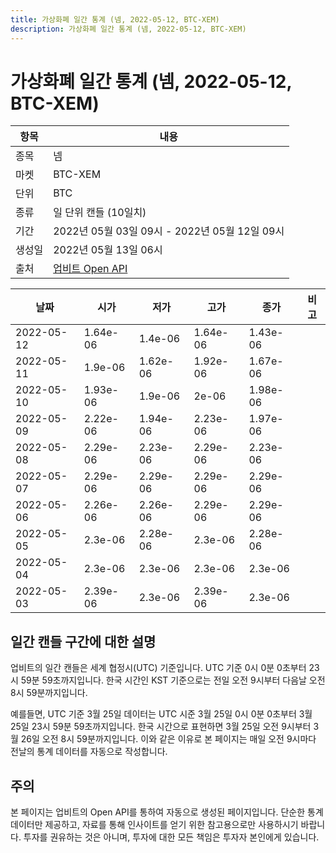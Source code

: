 ```yaml
---
title: 가상화폐 일간 통계 (넴, 2022-05-12, BTC-XEM)
description: 가상화폐 일간 통계 (넴, 2022-05-12, BTC-XEM)
---
```



가상화폐 일간 통계 (넴, 2022-05-12, BTC-XEM)
===

|항목|내용|
|--|--|
|종목|넴|
|마켓|BTC-XEM|
|단위|BTC|
|종류|일 단위 캔들 (10일치)|
|기간|2022년 05월 03일 09시 - 2022년 05월 12일 09시|
|생성일|2022년 05월 13일 06시|
|출처|[업비트 Open API](https://docs.upbit.com)|


|날짜|시가|저가|고가|종가|비고|
|--|--|--|--|--|--|
|2022-05-12|1.64e-06|1.4e-06|1.64e-06|1.43e-06|    |
|2022-05-11|1.9e-06|1.62e-06|1.92e-06|1.67e-06|    |
|2022-05-10|1.93e-06|1.9e-06|2e-06|1.98e-06|    |
|2022-05-09|2.22e-06|1.94e-06|2.23e-06|1.97e-06|    |
|2022-05-08|2.29e-06|2.23e-06|2.29e-06|2.23e-06|    |
|2022-05-07|2.29e-06|2.29e-06|2.29e-06|2.29e-06|    |
|2022-05-06|2.26e-06|2.26e-06|2.29e-06|2.29e-06|    |
|2022-05-05|2.3e-06|2.28e-06|2.3e-06|2.28e-06|    |
|2022-05-04|2.3e-06|2.3e-06|2.3e-06|2.3e-06|    |
|2022-05-03|2.39e-06|2.3e-06|2.39e-06|2.3e-06|    |


일간 캔들 구간에 대한 설명
---


업비트의 일간 캔들은 세계 협정시(UTC) 기준입니다. 
UTC 기준 0시 0분 0초부터 23시 59분 59초까지입니다. 
한국 시간인 KST 기준으로는 전일 오전 9시부터 다음날 오전 8시 59분까지입니다. 


예를들면, UTC 기준 3월 25일 데이터는 UTC 시준 3월 25일 0시 0분 0초부터 3월 25일 23시 59분 59초까지입니다. 
한국 시간으로 표현하면 3월 25일 오전 9시부터 3월 26일 오전 8시 59분까지입니다. 
이와 같은 이유로 본 페이지는 매일 오전 9시마다 전날의 통계 데이터를 자동으로 작성합니다. 


주의
---


본 페이지는 업비트의 Open API를 통하여 자동으로 생성된 페이지입니다. 
단순한 통계 데이터만 제공하고, 자료를 통해 인사이트를 얻기 위한 참고용으로만 사용하시기 바랍니다. 
투자를 권유하는 것은 아니며, 투자에 대한 모든 책임은 투자자 본인에게 있습니다. 
